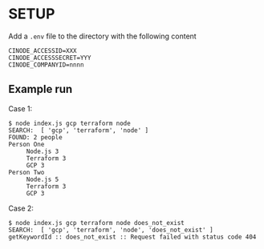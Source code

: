 # SETUP

Add a ```.env``` file to the directory with the following content

```
CINODE_ACCESSID=XXX
CINODE_ACCESSSECRET=YYY
CINODE_COMPANYID=nnnn
```

## Example run

Case 1:
```
$ node index.js gcp terraform node
SEARCH:  [ 'gcp', 'terraform', 'node' ]
FOUND: 2 people
Person One
	 Node.js 3
	 Terraform 3
	 GCP 3
Person Two
	 Node.js 5
	 Terraform 3
	 GCP 3
```

Case 2:
```
$ node index.js gcp terraform node does_not_exist
SEARCH:  [ 'gcp', 'terraform', 'node', 'does_not_exist' ]
getKeywordId :: does_not_exist :: Request failed with status code 404
```

